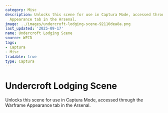 ```yaml
---
category: Misc
description: Unlocks this scene for use in Captura Mode, accessed through the Warframe
  Appearance tab in the Arsenal.
image: ../images/undercroft-lodging-scene-92110dea8a.png
last_updated: '2025-09-17'
name: Undercroft Lodging Scene
source: WFCD
tags:
- Captura
- Misc
tradable: true
type: Captura
---
```


# Undercroft Lodging Scene

Unlocks this scene for use in Captura Mode, accessed through the Warframe Appearance tab in the Arsenal.

